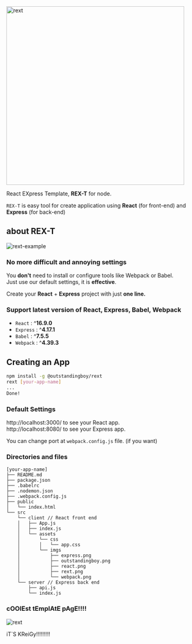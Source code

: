 <img width="465" alt="rext" src="https://user-images.githubusercontent.com/48477016/64054265-35029880-cbc1-11e9-8379-d14ed883d1c1.png">


React EXpress Template, **REX-T** for node.

`REX-T` is easy tool for create application using **React** (for front-end) and **Express** (for back-end)

## about REX-T

![rext-example](https://user-images.githubusercontent.com/48477016/64055405-2fa84c80-cbc7-11e9-9a97-0f5eeb708d6f.gif)

### No more difficult and annoying settings

You **don't** need to install or configure tools like Webpack or Babel.  
Just use our default settings, it is **effective**.

Create your **React** + **Express** project with just **one line.**

### Support latest version of React, Express, Babel, Webpack

- `React` : ^**16.9.0**
- `Express` : ^**4.17.1**
- `Babel` : ^**7.5.5**
- `Webpack` : ^**4.39.3**

## Creating an App

```sh
npm install -g @outstandingboy/rext
rext [your-app-name]
...
Done!
```
### Default Settings

http://localhost:3000/ to see your React app.  
http://localhost:8080/ to see your Express app.

You can change port at `webpack.config.js` file. (if you want)

### Directories and files

```
[your-app-name]
├── README.md
├── package.json
├── .babelrc
├── .nodemon.json
├── .webpack.config.js
├── public
│   └── index.html
└── src
    └── client // React front end
    │   ├── App.js
    │   ├── index.js
    │   └── assets
    │       └── css
    │       │   └── app.css
    │       └── imgs
    │           ├── express.png
    │           ├── outstandingboy.png
    │           ├── react.png
    │           ├── rext.png
    │           └── webpack.png
    └── server // Express back end
        ├── api.js
        └── index.js
```

### cOOlEst tEmplAtE pAgE!!!!
![rext](https://user-images.githubusercontent.com/48477016/64041985-da0a7a80-cb9b-11e9-9d17-84b133c4abce.gif)

iT\`S KReiGy!!!!!!!!!
